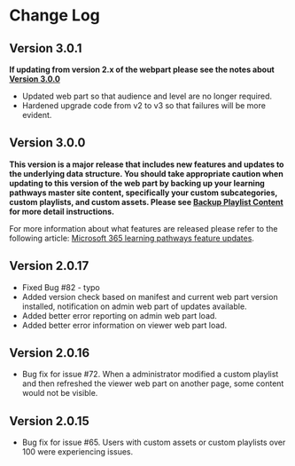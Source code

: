 # Change Log

## Version 3.0.1

**If updating from version 2.x of the webpart please see the notes about [Version 3.0.0](#version_3_0_0)**

- Updated web part so that audience and level are no longer required.
- Hardened upgrade code from v2 to v3 so that failures will be more evident.

## Version 3.0.0

**This version is a major release that includes new features and updates to the underlying data structure. You should take appropriate caution when updating to this version of the web part by backing up your learning pathways master site content, specifically your custom subcategories, custom playlists, and custom assets. Please see [Backup Playlist Content](./webpart/BackupInstructions.md) for more detail instructions.**

For more information about what features are released please refer to the following article: [Microsoft 365 learning pathways feature updates](https://docs.microsoft.com/en-us/office365/customlearning/custom_featureupdates).

## Version 2.0.17

- Fixed Bug #82 - typo
- Added version check based on manifest and current web part version installed, notification on admin web part of updates available.
- Added better error reporting on admin web part load.
- Added better error information on viewer web part load.

## Version 2.0.16

- Bug fix for issue #72. When a administrator modified a custom playlist and then refreshed the viewer web part on another page, some content would not be visible.

## Version 2.0.15

- Bug fix for issue #65. Users with custom assets or custom playlists over 100 were experiencing issues.
